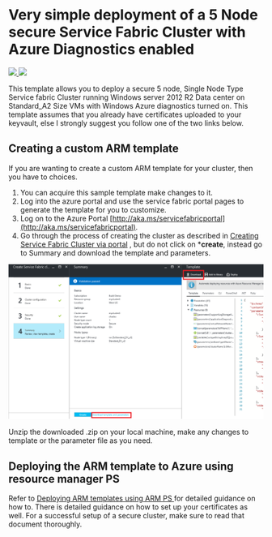 # Very simple deployment of a 5 Node secure Service Fabric Cluster with Azure Diagnostics enabled

<a href="https://portal.azure.com/#create/Microsoft.Template/uri/https%3A%2F%2Fraw.githubusercontent.com%2FAzure%2Fazure-quickstart-templates%2Fmaster%2Fservice-fabric-secure-cluster-5-node-1-nodetype-wad%2Fazuredeploy.json" target="_blank">
    <img src="http://azuredeploy.net/deploybutton.png"/>
</a>
<a href="http://armviz.io/#/?load=https%3A%2F%2Fraw.githubusercontent.com%2FAzure%2Fazure-quickstart-templates%2Fmaster%2Fservice-fabric-secure-cluster-5-node-1-nodetype-wad%2Fazuredeploy.json" target="_blank">
    <img src="http://armviz.io/visualizebutton.png"/>
</a>

This template allows you to deploy a secure 5 node, Single Node Type Service fabric Cluster running Windows server 2012 R2 Data center on Standard_A2 Size VMs with Windows Azure diagnostics turned on. This template assumes that you already have certificates uploaded to your keyvault, else I strongly suggest you follow one of the two links below.

## Creating a custom ARM template

If you are wanting to create a custom ARM template for your cluster, then you have to choices.

1. You can acquire this sample template make changes to it. 
1. Log into the azure portal and use the service fabric portal pages to generate the template for you to customize. 
1. Log on to the Azure Portal [http://aka.ms/servicefabricportal](http://aka.ms/servicefabricportal).
1. Go through the process of creating the cluster as described in [Creating Service Fabric Cluster via portal](https://azure.microsoft.com/documentation/articles/service-fabric-cluster-creation-via-portal) , but do not click on ***create**, instead go to Summary and download the template and parameters.


 ![DownloadTemplate][DownloadTemplate]


Unzip the downloaded .zip on your local machine, make any changes to template or the parameter file as you need.


## Deploying the ARM template to Azure using resource manager PS 

Refer to [Deploying ARM templates using ARM PS ](https://azure.microsoft.com/documentation/articles/service-fabric-cluster-creation-via-arm/) for detailed guidance on how to. There is detailed guidance on how to set up your certificates as well. For a successful setup of a secure cluster, make sure to read that document thoroughly. 

<!--Image references-->
[DownloadTemplate]: ./DownloadTemplate.png



